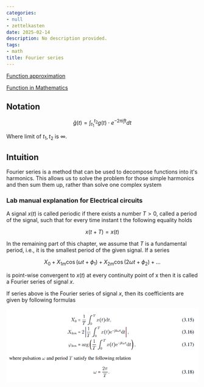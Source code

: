 ```yaml
---
categories:
- null
- zettelkasten
date: 2025-02-14
description: No description provided.
tags:
- math
title: Fourier series
---
```


[Function approximation](Function%20approximation)

[Function in Mathematics](Function%20in%20Mathematics.md)

## Notation

$$
\hat g(t) = \int_{t_{1}}^{t_{2}}g(t)\cdot e^{-2\pi ift} dt
$$

Where limit of $t_{1}, t_{2}$ is $\infty$. 

## Intuition

Fourier series is a method that can be used to decompose functions into it's harmonics. This allows us to solve the problem for those simple harmonics and then sum them up, rather than solve one complex system

### Lab manual explanation for Electrical circuits

A signal $x(t)$ is called periodic if there exists a number $T > 0$, called a period of the signal, such that for every time instant t the following equality holds

$$x(t+T)=x(t)$$

In the remaining part of this chapter, we assume that $T$ is a fundamental period, i.e., it is the smallest period of the given signal. If a series

$$X_{0} + X_{1m}\cos(\omega t + \phi_{1}) + X_{2m}\cos(2\omega t + \phi_{2}) + \dots$$

is point-wise convergent to $x(t)$ at every continuity point of x then it is called a Fourier series of signal $x$. 

If series above is the Fourier series of signal $x$, then its coefficients are given by following formulas

![Pasted image 20221214211842](attachments/Pasted%20image%2020221214211842.png)
